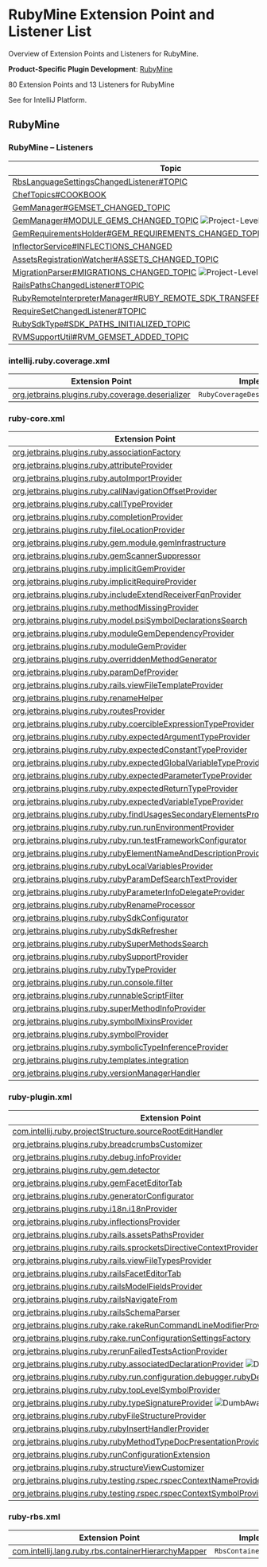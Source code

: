 <!-- Copyright 2000-2024 JetBrains s.r.o. and contributors. Use of this source code is governed by the Apache 2.0 license. -->

<!-- EP List Directory: /ruby/ -->

# RubyMine Extension Point and Listener List

<link-summary>Overview of Extension Points and Listeners for RubyMine.</link-summary>

<tldr>

**Product-Specific Plugin Development**: [RubyMine](rubymine.md)

</tldr>

80 Extension Points and 13 Listeners for RubyMine

See [](intellij_platform_extension_point_list.md) for IntelliJ Platform.

<include from="snippets.topic" element-id="ep_list_legend"/>

## RubyMine

### RubyMine – Listeners


| Topic | Listener |
|-------|----------|
| [RbsLanguageSettingsChangedListener#TOPIC](https://jb.gg/ipe/listeners?topics=com.intellij.lang.ruby.rbs.settings.RbsLanguageSettingsChangedListener)  | `RbsLanguageSettingsChangedListener` |
| [ChefTopics#COOKBOOK](https://jb.gg/ipe/listeners?topics=org.jetbrains.plugins.ruby.chef.sdk.CookbooksListener)  | `CookbooksListener` |
| [GemManager#GEMSET_CHANGED_TOPIC](https://jb.gg/ipe/listeners?topics=org.jetbrains.plugins.ruby.gem.GemManager.GemSetListener)  | `GemSetListener` |
| [GemManager#MODULE_GEMS_CHANGED_TOPIC](https://jb.gg/ipe/listeners?topics=org.jetbrains.plugins.ruby.gem.GemManager.ModuleGemsListener)  ![Project-Level][project-level] | `ModuleGemsListener` |
| [GemRequirementsHolder#GEM_REQUIREMENTS_CHANGED_TOPIC](https://jb.gg/ipe/listeners?topics=org.jetbrains.plugins.ruby.gem.module.GemRequirementsHolder.RequirementsChangedListener)  ![Project-Level][project-level] | `RequirementsChangedListener` |
| [InflectorService#INFLECTIONS_CHANGED](https://jb.gg/ipe/listeners?topics=org.jetbrains.plugins.ruby.rails.InflectorService.InflectionChanged)  | `InflectionChanged` |
| [AssetsRegistrationWatcher#ASSETS_CHANGED_TOPIC](https://jb.gg/ipe/listeners?topics=org.jetbrains.plugins.ruby.rails.codeInsight.sprockets.assetsPaths.AssetsRegistrationWatcher.AssetsListener)  | `AssetsListener` |
| [MigrationParser#MIGRATIONS_CHANGED_TOPIC](https://jb.gg/ipe/listeners?topics=org.jetbrains.plugins.ruby.rails.database.MigrationParser.MigrationListener)  ![Project-Level][project-level] | `MigrationListener` |
| [RailsPathsChangedListener#TOPIC](https://jb.gg/ipe/listeners?topics=org.jetbrains.plugins.ruby.rails.facet.configuration.RailsPathsChangedListener)  | `RailsPathsChangedListener` |
| [RubyRemoteInterpreterManager#RUBY_REMOTE_SDK_TRANSFER_LISTENER_TOPIC](https://jb.gg/ipe/listeners?topics=org.jetbrains.plugins.ruby.remote.RubyRemoteSdkTransferListener)  | `RubyRemoteSdkTransferListener` |
| [RequireSetChangedListener#TOPIC](https://jb.gg/ipe/listeners?topics=org.jetbrains.plugins.ruby.ruby.codeInsight.symbols.cache.RequiresIndexExtension.RequireSetChangedListener)  | `RequireSetChangedListener` |
| [RubySdkType#SDK_PATHS_INITIALIZED_TOPIC](https://jb.gg/ipe/listeners?topics=org.jetbrains.plugins.ruby.ruby.sdk.RubySdkType.SdkPathsInitializedListener)  | `SdkPathsInitializedListener` |
| [RVMSupportUtil#RVM_GEMSET_ADDED_TOPIC](https://jb.gg/ipe/listeners?topics=org.jetbrains.plugins.ruby.version.management.rvm.RVMSupportUtil.RVMGemsetListener)  | `RVMGemsetListener` |


### intellij.ruby.coverage.xml

| Extension Point | Implementation |
|-----------------|----------------|
| [org.jetbrains.plugins.ruby.coverage.deserializer](https://jb.gg/ipe?extensions=org.jetbrains.plugins.ruby.coverage.deserializer) | `RubyCoverageDeserializationProvider` |

### ruby-core.xml

| Extension Point | Implementation |
|-----------------|----------------|
| [org.jetbrains.plugins.ruby.associationFactory](https://jb.gg/ipe?extensions=org.jetbrains.plugins.ruby.associationFactory) | `AssociationFactory` |
| [org.jetbrains.plugins.ruby.attributeProvider](https://jb.gg/ipe?extensions=org.jetbrains.plugins.ruby.attributeProvider) | `AttributeProvider` |
| [org.jetbrains.plugins.ruby.autoImportProvider](https://jb.gg/ipe?extensions=org.jetbrains.plugins.ruby.autoImportProvider) | `RubyAutoImportProvider` |
| [org.jetbrains.plugins.ruby.callNavigationOffsetProvider](https://jb.gg/ipe?extensions=org.jetbrains.plugins.ruby.callNavigationOffsetProvider) | `StructureCallNavigationOffsetProvider` |
| [org.jetbrains.plugins.ruby.callTypeProvider](https://jb.gg/ipe?extensions=org.jetbrains.plugins.ruby.callTypeProvider) | `RubyCallTypeProvider` |
| [org.jetbrains.plugins.ruby.completionProvider](https://jb.gg/ipe?extensions=org.jetbrains.plugins.ruby.completionProvider) | `RubyCompletionProvider` |
| [org.jetbrains.plugins.ruby.fileLocationProvider](https://jb.gg/ipe?extensions=org.jetbrains.plugins.ruby.fileLocationProvider) | `FileLocationProvider` |
| [org.jetbrains.plugins.ruby.gem.module.gemInfrastructure](https://jb.gg/ipe?extensions=org.jetbrains.plugins.ruby.gem.module.gemInfrastructure) | `GemInfrastructure` |
| [org.jetbrains.plugins.ruby.gemScannerSuppressor](https://jb.gg/ipe?extensions=org.jetbrains.plugins.ruby.gemScannerSuppressor) | `GemScannerSuppressor` |
| [org.jetbrains.plugins.ruby.implicitGemProvider](https://jb.gg/ipe?extensions=org.jetbrains.plugins.ruby.implicitGemProvider) | `ImplicitRequireGemProvider` |
| [org.jetbrains.plugins.ruby.implicitRequireProvider](https://jb.gg/ipe?extensions=org.jetbrains.plugins.ruby.implicitRequireProvider) | `ImplicitRequireProvider` |
| [org.jetbrains.plugins.ruby.includeExtendReceiverFqnProvider](https://jb.gg/ipe?extensions=org.jetbrains.plugins.ruby.includeExtendReceiverFqnProvider) | `RubyIncludeExtendReceiverFqnProvider` |
| [org.jetbrains.plugins.ruby.methodMissingProvider](https://jb.gg/ipe?extensions=org.jetbrains.plugins.ruby.methodMissingProvider) | `MethodMissingProvider` |
| [org.jetbrains.plugins.ruby.model.psiSymbolDeclarationsSearch](https://jb.gg/ipe?extensions=org.jetbrains.plugins.ruby.model.psiSymbolDeclarationsSearch) | [`QueryExecutor`](%gh-ic%/platform/core-api/src/com/intellij/util/QueryExecutor.java) |
| [org.jetbrains.plugins.ruby.moduleGemDependencyProvider](https://jb.gg/ipe?extensions=org.jetbrains.plugins.ruby.moduleGemDependencyProvider) | `ModuleGemDependencyProvider` |
| [org.jetbrains.plugins.ruby.moduleGemProvider](https://jb.gg/ipe?extensions=org.jetbrains.plugins.ruby.moduleGemProvider) | `ModuleGemProvider` |
| [org.jetbrains.plugins.ruby.overriddenMethodGenerator](https://jb.gg/ipe?extensions=org.jetbrains.plugins.ruby.overriddenMethodGenerator) | `OverriddenMethodGenerator` |
| [org.jetbrains.plugins.ruby.paramDefProvider](https://jb.gg/ipe?extensions=org.jetbrains.plugins.ruby.paramDefProvider) | `ParamDefProvider` |
| [org.jetbrains.plugins.ruby.rails.viewFileTemplateProvider](https://jb.gg/ipe?extensions=org.jetbrains.plugins.ruby.rails.viewFileTemplateProvider) | `RailsViewFileTemplateProvider` |
| [org.jetbrains.plugins.ruby.renameHelper](https://jb.gg/ipe?extensions=org.jetbrains.plugins.ruby.renameHelper) | `RubyRenameHelper` |
| [org.jetbrains.plugins.ruby.routesProvider](https://jb.gg/ipe?extensions=org.jetbrains.plugins.ruby.routesProvider) | `RubyRoutesProvider` |
| [org.jetbrains.plugins.ruby.ruby.coercibleExpressionTypeProvider](https://jb.gg/ipe?extensions=org.jetbrains.plugins.ruby.ruby.coercibleExpressionTypeProvider) | `RubyCoercibleExpressionTypeProvider` |
| [org.jetbrains.plugins.ruby.ruby.expectedArgumentTypeProvider](https://jb.gg/ipe?extensions=org.jetbrains.plugins.ruby.ruby.expectedArgumentTypeProvider) | `RubyExpectedArgumentTypeProvider` |
| [org.jetbrains.plugins.ruby.ruby.expectedConstantTypeProvider](https://jb.gg/ipe?extensions=org.jetbrains.plugins.ruby.ruby.expectedConstantTypeProvider) | `RubyExpectedConstantTypeProvider` |
| [org.jetbrains.plugins.ruby.ruby.expectedGlobalVariableTypeProvider](https://jb.gg/ipe?extensions=org.jetbrains.plugins.ruby.ruby.expectedGlobalVariableTypeProvider) | `RubyExpectedGlobalVariableTypeProvider` |
| [org.jetbrains.plugins.ruby.ruby.expectedParameterTypeProvider](https://jb.gg/ipe?extensions=org.jetbrains.plugins.ruby.ruby.expectedParameterTypeProvider) | `RubyExpectedParameterTypeProvider` |
| [org.jetbrains.plugins.ruby.ruby.expectedReturnTypeProvider](https://jb.gg/ipe?extensions=org.jetbrains.plugins.ruby.ruby.expectedReturnTypeProvider) | `RubyExpectedReturnTypeProvider` |
| [org.jetbrains.plugins.ruby.ruby.expectedVariableTypeProvider](https://jb.gg/ipe?extensions=org.jetbrains.plugins.ruby.ruby.expectedVariableTypeProvider) | `RubyExpectedVariableTypeProvider` |
| [org.jetbrains.plugins.ruby.ruby.findUsagesSecondaryElementsProvider](https://jb.gg/ipe?extensions=org.jetbrains.plugins.ruby.ruby.findUsagesSecondaryElementsProvider) | `RubyFindUsagesSecondaryElementsProvider` |
| [org.jetbrains.plugins.ruby.ruby.run.runEnvironmentProvider](https://jb.gg/ipe?extensions=org.jetbrains.plugins.ruby.ruby.run.runEnvironmentProvider) | `RunEnvironmentProvider` |
| [org.jetbrains.plugins.ruby.ruby.run.testFrameworkConfigurator](https://jb.gg/ipe?extensions=org.jetbrains.plugins.ruby.ruby.run.testFrameworkConfigurator) | `TestFrameworkConfigurator` |
| [org.jetbrains.plugins.ruby.rubyElementNameAndDescriptionProvider](https://jb.gg/ipe?extensions=org.jetbrains.plugins.ruby.rubyElementNameAndDescriptionProvider) | `RubyElementNameAndDescriptionProvider` |
| [org.jetbrains.plugins.ruby.rubyLocalVariablesProvider](https://jb.gg/ipe?extensions=org.jetbrains.plugins.ruby.rubyLocalVariablesProvider) | `RubyLocalVariablesProvider` |
| [org.jetbrains.plugins.ruby.rubyParamDefSearchTextProvider](https://jb.gg/ipe?extensions=org.jetbrains.plugins.ruby.rubyParamDefSearchTextProvider) | `RubyParamDefSearchTextProvider` |
| [org.jetbrains.plugins.ruby.rubyParameterInfoDelegateProvider](https://jb.gg/ipe?extensions=org.jetbrains.plugins.ruby.rubyParameterInfoDelegateProvider) | `RubyParameterInfoDelegateProvider` |
| [org.jetbrains.plugins.ruby.rubyRenameProcessor](https://jb.gg/ipe?extensions=org.jetbrains.plugins.ruby.rubyRenameProcessor) | `RenameProcessor` |
| [org.jetbrains.plugins.ruby.rubySdkConfigurator](https://jb.gg/ipe?extensions=org.jetbrains.plugins.ruby.rubySdkConfigurator) | `RubySdkConfigurator` |
| [org.jetbrains.plugins.ruby.rubySdkRefresher](https://jb.gg/ipe?extensions=org.jetbrains.plugins.ruby.rubySdkRefresher) | `SdkRefresher` |
| [org.jetbrains.plugins.ruby.rubySuperMethodsSearch](https://jb.gg/ipe?extensions=org.jetbrains.plugins.ruby.rubySuperMethodsSearch) | [`QueryExecutor`](%gh-ic%/platform/core-api/src/com/intellij/util/QueryExecutor.java) |
| [org.jetbrains.plugins.ruby.rubySupportProvider](https://jb.gg/ipe?extensions=org.jetbrains.plugins.ruby.rubySupportProvider) | `RubySupportProvider` |
| [org.jetbrains.plugins.ruby.rubyTypeProvider](https://jb.gg/ipe?extensions=org.jetbrains.plugins.ruby.rubyTypeProvider) | `RubyTypeProvider` |
| [org.jetbrains.plugins.ruby.run.console.filter](https://jb.gg/ipe?extensions=org.jetbrains.plugins.ruby.run.console.filter) | `RubyConsoleFilterProvider` |
| [org.jetbrains.plugins.ruby.runnableScriptFilter](https://jb.gg/ipe?extensions=org.jetbrains.plugins.ruby.runnableScriptFilter) | `RunnableScriptFilter` |
| [org.jetbrains.plugins.ruby.superMethodInfoProvider](https://jb.gg/ipe?extensions=org.jetbrains.plugins.ruby.superMethodInfoProvider) | `RubySuperMethodInfoProvider` |
| [org.jetbrains.plugins.ruby.symbolMixinsProvider](https://jb.gg/ipe?extensions=org.jetbrains.plugins.ruby.symbolMixinsProvider) | `RubySymbolMixinsProvider` |
| [org.jetbrains.plugins.ruby.symbolProvider](https://jb.gg/ipe?extensions=org.jetbrains.plugins.ruby.symbolProvider) | `RubySymbolProvider` |
| [org.jetbrains.plugins.ruby.symbolicTypeInferenceProvider](https://jb.gg/ipe?extensions=org.jetbrains.plugins.ruby.symbolicTypeInferenceProvider) | `SymbolicTypeInferenceProvider` |
| [org.jetbrains.plugins.ruby.templates.integration](https://jb.gg/ipe?extensions=org.jetbrains.plugins.ruby.templates.integration) | `TemplateIntegration` |
| [org.jetbrains.plugins.ruby.versionManagerHandler](https://jb.gg/ipe?extensions=org.jetbrains.plugins.ruby.versionManagerHandler) | `RubyVersionManagerHandler` |

### ruby-plugin.xml

| Extension Point | Implementation |
|-----------------|----------------|
| [com.intellij.ruby.projectStructure.sourceRootEditHandler](https://jb.gg/ipe?extensions=com.intellij.ruby.projectStructure.sourceRootEditHandler) | `RubyModuleSourceRootEditProvider` |
| [org.jetbrains.plugins.ruby.breadcrumbsCustomizer](https://jb.gg/ipe?extensions=org.jetbrains.plugins.ruby.breadcrumbsCustomizer) | `RubyBreadcrumbsCustomizer` |
| [org.jetbrains.plugins.ruby.debug.infoProvider](https://jb.gg/ipe?extensions=org.jetbrains.plugins.ruby.debug.infoProvider) | `ContextInfoProvider` |
| [org.jetbrains.plugins.ruby.gem.detector](https://jb.gg/ipe?extensions=org.jetbrains.plugins.ruby.gem.detector) | `GemDetector` |
| [org.jetbrains.plugins.ruby.gemFacetEditorTab](https://jb.gg/ipe?extensions=org.jetbrains.plugins.ruby.gemFacetEditorTab) | `GemFacetEditorTabFactory` |
| [org.jetbrains.plugins.ruby.generatorConfigurator](https://jb.gg/ipe?extensions=org.jetbrains.plugins.ruby.generatorConfigurator) | `GeneratorActionConfigurator` |
| [org.jetbrains.plugins.ruby.i18n.i18nProvider](https://jb.gg/ipe?extensions=org.jetbrains.plugins.ruby.i18n.i18nProvider) | `I18nProvider` |
| [org.jetbrains.plugins.ruby.inflectionsProvider](https://jb.gg/ipe?extensions=org.jetbrains.plugins.ruby.inflectionsProvider) | `RubyInflectionsProvider` |
| [org.jetbrains.plugins.ruby.rails.assetsPathsProvider](https://jb.gg/ipe?extensions=org.jetbrains.plugins.ruby.rails.assetsPathsProvider) | `SprocketAssetsPathProvider` |
| [org.jetbrains.plugins.ruby.rails.sprocketsDirectiveContextProvider](https://jb.gg/ipe?extensions=org.jetbrains.plugins.ruby.rails.sprocketsDirectiveContextProvider) | `SprocketsDirectiveContextProvider` |
| [org.jetbrains.plugins.ruby.rails.viewFileTypesProvider](https://jb.gg/ipe?extensions=org.jetbrains.plugins.ruby.rails.viewFileTypesProvider) | `RailsViewFileTypesProvider` |
| [org.jetbrains.plugins.ruby.railsFacetEditorTab](https://jb.gg/ipe?extensions=org.jetbrains.plugins.ruby.railsFacetEditorTab) | `FacetEditorTabFactory` |
| [org.jetbrains.plugins.ruby.railsModelFieldsProvider](https://jb.gg/ipe?extensions=org.jetbrains.plugins.ruby.railsModelFieldsProvider) | `RailsModelFieldsProvider` |
| [org.jetbrains.plugins.ruby.railsNavigateFrom](https://jb.gg/ipe?extensions=org.jetbrains.plugins.ruby.railsNavigateFrom) | `RailsNavigateFromProvider` |
| [org.jetbrains.plugins.ruby.railsSchemaParser](https://jb.gg/ipe?extensions=org.jetbrains.plugins.ruby.railsSchemaParser) | `RailsSchemaParser` |
| [org.jetbrains.plugins.ruby.rake.rakeRunCommandLineModifierProvider](https://jb.gg/ipe?extensions=org.jetbrains.plugins.ruby.rake.rakeRunCommandLineModifierProvider) | `RakeRunCommandLineModifierProvider` |
| [org.jetbrains.plugins.ruby.rake.runConfigurationSettingsFactory](https://jb.gg/ipe?extensions=org.jetbrains.plugins.ruby.rake.runConfigurationSettingsFactory) | `RakeRunConfigurationSettingsFactory` |
| [org.jetbrains.plugins.ruby.rerunFailedTestsActionProvider](https://jb.gg/ipe?extensions=org.jetbrains.plugins.ruby.rerunFailedTestsActionProvider) | `RubyRerunFailedTestsProvider` |
| [org.jetbrains.plugins.ruby.ruby.associatedDeclarationProvider](https://jb.gg/ipe?extensions=org.jetbrains.plugins.ruby.ruby.associatedDeclarationProvider) ![DumbAware][dumb-aware] | `RubyAssociatedDeclarationProvider` |
| [org.jetbrains.plugins.ruby.ruby.run.configuration.debugger.rubyDebugHelperFactory](https://jb.gg/ipe?extensions=org.jetbrains.plugins.ruby.ruby.run.configuration.debugger.rubyDebugHelperFactory) | `RubyDebugHelperFactory` |
| [org.jetbrains.plugins.ruby.ruby.topLevelSymbolProvider](https://jb.gg/ipe?extensions=org.jetbrains.plugins.ruby.ruby.topLevelSymbolProvider) | `RubyTopLevelSymbolProvider` |
| [org.jetbrains.plugins.ruby.ruby.typeSignatureProvider](https://jb.gg/ipe?extensions=org.jetbrains.plugins.ruby.ruby.typeSignatureProvider) ![DumbAware][dumb-aware] | `RubyTypeSignatureProvider` |
| [org.jetbrains.plugins.ruby.rubyFileStructureProvider](https://jb.gg/ipe?extensions=org.jetbrains.plugins.ruby.rubyFileStructureProvider) | `RubyFileStructureViewProvider` |
| [org.jetbrains.plugins.ruby.rubyInsertHandlerProvider](https://jb.gg/ipe?extensions=org.jetbrains.plugins.ruby.rubyInsertHandlerProvider) | `RubyInsertHandlerProvider` |
| [org.jetbrains.plugins.ruby.rubyMethodTypeDocPresentationProvider](https://jb.gg/ipe?extensions=org.jetbrains.plugins.ruby.rubyMethodTypeDocPresentationProvider) | `RubyMethodTypeDocPresentationProvider` |
| [org.jetbrains.plugins.ruby.runConfigurationExtension](https://jb.gg/ipe?extensions=org.jetbrains.plugins.ruby.runConfigurationExtension) | `RubyRunConfigurationExtension` |
| [org.jetbrains.plugins.ruby.structureViewCustomizer](https://jb.gg/ipe?extensions=org.jetbrains.plugins.ruby.structureViewCustomizer) | `RubyStructureViewCustomizer` |
| [org.jetbrains.plugins.ruby.testing.rspec.rspecContextNameProvider](https://jb.gg/ipe?extensions=org.jetbrains.plugins.ruby.testing.rspec.rspecContextNameProvider) | `RSpecContextNameProvider` |
| [org.jetbrains.plugins.ruby.testing.rspec.rspecContextSymbolProvider](https://jb.gg/ipe?extensions=org.jetbrains.plugins.ruby.testing.rspec.rspecContextSymbolProvider) | `RSpecContextSymbolProvider` |

### ruby-rbs.xml

| Extension Point | Implementation |
|-----------------|----------------|
| [com.intellij.lang.ruby.rbs.containerHierarchyMapper](https://jb.gg/ipe?extensions=com.intellij.lang.ruby.rbs.containerHierarchyMapper) | `RbsContainerHierarchyMapper` |

[deprecated]: https://img.shields.io/badge/-Deprecated-lightgrey?style=flat-square
[removal]: https://img.shields.io/badge/-Removal-red?style=flat-square
[obsolete]: https://img.shields.io/badge/-Obsolete-grey?style=flat-square
[experimental]: https://img.shields.io/badge/-Experimental-violet?style=flat-square
[internal]: https://img.shields.io/badge/-Internal-darkred?style=flat-square
[project-level]: https://img.shields.io/badge/-Project--Level-blue?style=flat-square
[non-dynamic]: https://img.shields.io/badge/-Non--Dynamic-orange?style=flat-square
[dumb-aware]: https://img.shields.io/badge/-DumbAware-darkgreen?style=flat-square
